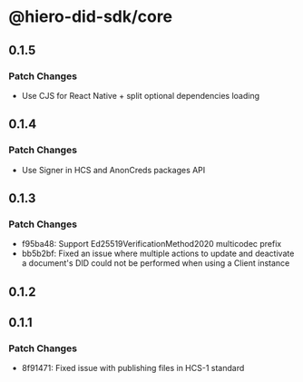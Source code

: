 # @hiero-did-sdk/core

## 0.1.5

### Patch Changes

- Use CJS for React Native + split optional dependencies loading

## 0.1.4

### Patch Changes

- Use Signer in HCS and AnonCreds packages API

## 0.1.3

### Patch Changes

- f95ba48: Support Ed25519VerificationMethod2020 multicodec prefix
- bb5b2bf: Fixed an issue where multiple actions to update and deactivate a document's DID could not be performed when using a Client instance

## 0.1.2

## 0.1.1

### Patch Changes

- 8f91471: Fixed issue with publishing files in HCS-1 standard
